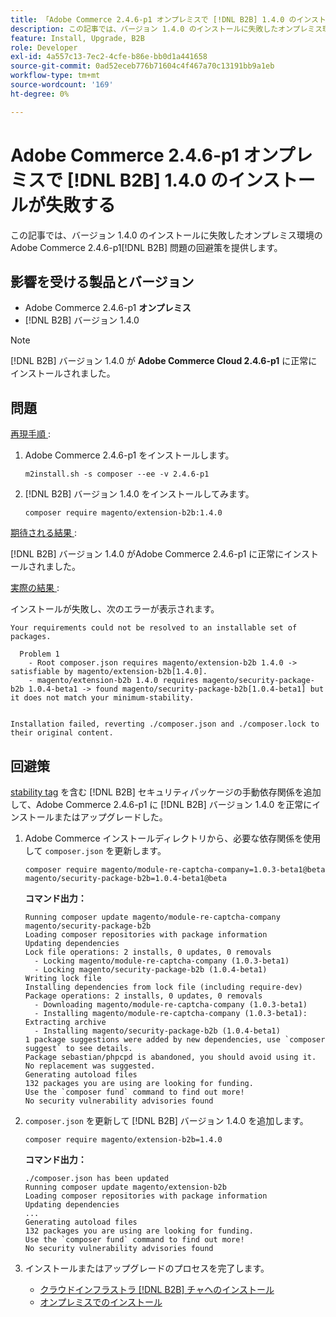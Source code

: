 ```yaml
---
title: 「Adobe Commerce 2.4.6-p1 オンプレミスで [!DNL B2B] 1.4.0 のインストールが失敗する」
description: この記事では、バージョン 1.4.0 のインストールに失敗したオンプレミス環境のAdobe Commerce 2 [!DNL B2B] 4.6-p1 の問題の回避策を提供します。
feature: Install, Upgrade, B2B
role: Developer
exl-id: 4a557c13-7ec2-4cfe-b86e-bb0d1a441658
source-git-commit: 0ad52eceb776b71604c4f467a70c13191bb9a1eb
workflow-type: tm+mt
source-wordcount: '169'
ht-degree: 0%

---
```


# Adobe Commerce 2.4.6-p1 オンプレミスで [!DNL B2B] 1.4.0 のインストールが失敗する

この記事では、バージョン 1.4.0 のインストールに失敗したオンプレミス環境のAdobe Commerce 2.4.6-p1[!DNL B2B] 問題の回避策を提供します。

## 影響を受ける製品とバージョン

* Adobe Commerce 2.4.6-p1 **オンプレミス**
* [!DNL B2B] バージョン 1.4.0

>[!NOTE]
>
>[!DNL B2B] バージョン 1.4.0 が **Adobe Commerce Cloud 2.4.6-p1** に正常にインストールされました。

## 問題

<u> 再現手順 </u>:

1. Adobe Commerce 2.4.6-p1 をインストールします。

   ```terminal
   m2install.sh -s composer --ee -v 2.4.6-p1
   ```

1. [!DNL B2B] バージョン 1.4.0 をインストールしてみます。

   ```terminal
   composer require magento/extension-b2b:1.4.0
   ```

<u> 期待される結果 </u>:

[!DNL B2B] バージョン 1.4.0 がAdobe Commerce 2.4.6-p1 に正常にインストールされました。

<u> 実際の結果 </u>:

インストールが失敗し、次のエラーが表示されます。

```terminal
Your requirements could not be resolved to an installable set of packages.

  Problem 1
    - Root composer.json requires magento/extension-b2b 1.4.0 -> satisfiable by magento/extension-b2b[1.4.0].
    - magento/extension-b2b 1.4.0 requires magento/security-package-b2b 1.0.4-beta1 -> found magento/security-package-b2b[1.0.4-beta1] but it does not match your minimum-stability.


Installation failed, reverting ./composer.json and ./composer.lock to their original content.
```

## 回避策

[stability tag](https://getcomposer.org/doc/04-schema.md#package-links) を含む [!DNL B2B] セキュリティパッケージの手動依存関係を追加して、Adobe Commerce 2.4.6-p1 に [!DNL B2B] バージョン 1.4.0 を正常にインストールまたはアップグレードした。

1. Adobe Commerce インストールディレクトリから、必要な依存関係を使用して `composer.json` を更新します。

   ```terminal
   composer require magento/module-re-captcha-company=1.0.3-beta1@beta magento/security-package-b2b=1.0.4-beta1@beta
   ```

   **コマンド出力：**

   ```terminal
   Running composer update magento/module-re-captcha-company magento/security-package-b2b
   Loading composer repositories with package information
   Updating dependencies
   Lock file operations: 2 installs, 0 updates, 0 removals
     - Locking magento/module-re-captcha-company (1.0.3-beta1)
     - Locking magento/security-package-b2b (1.0.4-beta1)
   Writing lock file
   Installing dependencies from lock file (including require-dev)
   Package operations: 2 installs, 0 updates, 0 removals
     - Downloading magento/module-re-captcha-company (1.0.3-beta1)
     - Installing magento/module-re-captcha-company (1.0.3-beta1): Extracting archive
     - Installing magento/security-package-b2b (1.0.4-beta1)
   1 package suggestions were added by new dependencies, use `composer suggest` to see details.
   Package sebastian/phpcpd is abandoned, you should avoid using it. No replacement was suggested.
   Generating autoload files
   132 packages you are using are looking for funding.
   Use the `composer fund` command to find out more!
   No security vulnerability advisories found
   ```

1. `composer.json` を更新して [!DNL B2B] バージョン 1.4.0 を追加します。

   ```terminal
   composer require magento/extension-b2b=1.4.0
   ```

   **コマンド出力：**

   ```terminal
   ./composer.json has been updated
   Running composer update magento/extension-b2b
   Loading composer repositories with package information
   Updating dependencies
   ...
   Generating autoload files
   132 packages you are using are looking for funding.
   Use the `composer fund` command to find out more!
   No security vulnerability advisories found
   ```

1. インストールまたはアップグレードのプロセスを完了します。

   * [ クラウドインフラストラ  [!DNL B2B]  チャへのインストール ](https://experienceleague.adobe.com/docs/commerce-cloud-service/user-guide/configure-store/b2b-module.html)
   * [ オンプレミスでのインストール ](https://experienceleague.adobe.com/docs/commerce-admin/b2b/install.html)
